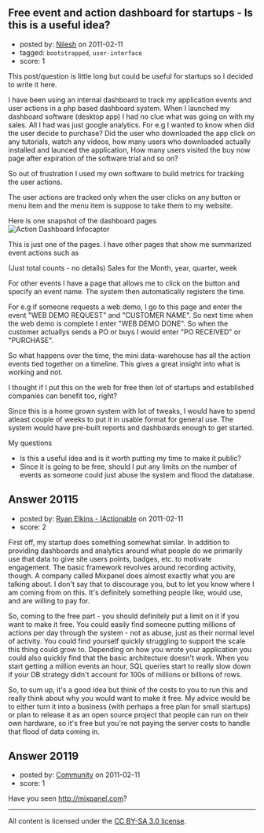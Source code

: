 ## Free event and action dashboard for startups - Is this is a useful idea?

- posted by: [Nilesh](https://stackexchange.com/users/-1/6985-nilesh) on 2011-02-11
- tagged: `bootstrapped`, `user-interface`
- score: 1

This post/question is little long but could be useful for startups so I decided to write it here.

  I have been using an internal dashboard to track my application events and user actions in a php based dashboard system. When I launched my dashboard software (desktop app) I had no clue what was going on with my sales. All I had was just google analytics. For e.g I wanted to know when did the user decide to purchase? Did the user who downloaded the app click on any tutorials, watch any videos, how many users who downloaded actually installed and launced the application, How many users visited the buy now page after expiration of the software trial and so on?

So out of frustration I used my own software to build metrics for tracking the user actions.

The user actions are tracked only when the user clicks on any button or menu item and the menu item is suppose to take them to my website. 

Here is one snapshot of the dashboard pages
![Action Dashboard Infocaptor][1]


  [1]: http://i.stack.imgur.com/Y0YCs.jpg

This is just one of the pages. I have other pages that show me summarized event actions such as

(Just total counts - no details)
Sales for the Month, year, quarter, week

For other events I have a page that allows me to click on the button and specify an event name. The system then automatically registers the time.

For e.g if someone requests a web demo, I go to this page and enter the event "WEB DEMO REQUEST" and "CUSTOMER NAME". So next time when the web demo is complete I enter "WEB DEMO DONE". So when the customer actuallys sends a PO or buys I would enter "PO RECEIVED" or "PURCHASE". 

So what happens over the time, the mini data-warehouse has all the action events tied together on a timeline. This gives a great insight into what is working and not.

I thought if I put this on the web for free then lot of startups and established companies can benefit too, right?

Since this is a home grown system with lot of tweaks, I would have to spend atleast couple of weeks to put it in usable format for general use. The system would have pre-built reports and dashboards enough to get started.

My questions 

 - Is this a useful idea and is it worth putting my time to make it public?
 - Since it is going to be free, should I put any limits on the number of events as someone could just abuse the system and flood the database.




## Answer 20115

- posted by: [Ryan Elkins - IActionable](https://stackexchange.com/users/-1/2566-ryan-elkins-iactionable) on 2011-02-11
- score: 2

First off, my startup does something somewhat similar. In addition to providing dashboards and analytics around what people do we primarily use that data to give site users points, badges, etc. to motivate engagement. The basic framework revolves around recording activity, though. A company called Mixpanel does almost exactly what you are talking about. I don't say that to discourage you, but to let you know where I am coming from on this. It's definitely something people like, would use, and are willing to pay for.

So, coming to the free part - you should definitely put a limit on it if you want to make it free. You could easily find someone putting millions of actions per day through the system - not as abuse, just as their normal level of activity. You could find yourself quickly struggling to support the scale this thing could grow to. Depending on how you wrote your application you could also quickly find that the basic architecture doesn't work. When you start getting a million events an hour, SQL queries start to really slow down if your DB strategy didn't account for 100s of millions or billions of rows.

So, to sum up, it's a good idea but think of the costs to you to run this and really think about why you would want to make it free. My advice would be to either turn it into a business (with perhaps a free plan for small startups) or plan to release it as an open source project that people can run on their own hardware, so it's free but you're not paying the server costs to handle that flood of data coming in.


## Answer 20119

- posted by: [Community](https://stackexchange.com/users/-1/-1-community) on 2011-02-11
- score: 1

Have you seen http://mixpanel.com?



---

All content is licensed under the [CC BY-SA 3.0 license](https://creativecommons.org/licenses/by-sa/3.0/).
